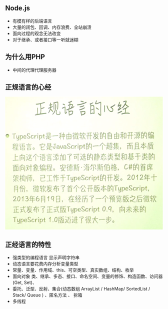 ## Node.js
* 有模有样的后端语言
* 大量的闭包、回调、内存浪费、全站崩溃
* 面向过程的观念无法改变
* 对于继承、或者接口等一听就迷糊


## 为什么用PHP
* 中间的代理代理服务器


## 正规语言的心经
![](md_imgs/ts01.png)



## 正经语言的特性
* 强类型的编程语言 显示声明字符串
* 动态语言要花费内存分析变量类型
* 常量、变量、作用域、this、可空类型、真实数组、结构、枚举
* 面向对象 类、继承、多态、接口、命名空间、变量的修饰、构造函数、访问器(Get, Set)、
* 委托、泛型、反射、集合(动态数组 ArrayList / HashMap/ SortedList / Stack/ Queue ) 、匿名方法 、 拆箱
* 多线程